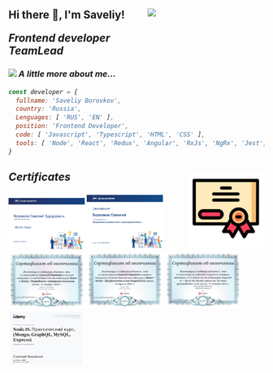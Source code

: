 <h2> Hi there 👋, I'm Saveliy!
<img align='right' src="https://media.giphy.com/media/5eLDrEaRGHegx2FeF2/giphy.gif" width="230">
<p><em>Frontend developer </br>TeamLead

### <img src="https://media.giphy.com/media/2wh8AaMZ2jtRseDQ3C/giphy.gif" width="50"> A little more about me...  

```js
const developer = {
  fullname: 'Saveliy Borovkov',
  country: 'Russia',
  Lenguages: [ 'RUS', 'EN' ],
  position: 'Frontend Developer',
  code: [ 'Javascript', 'Typescript', 'HTML', 'CSS' ],
  tools: [ 'Node', 'React', 'Redux', 'Angular', 'RxJs', 'NgRx', 'Jest', 'Docker', 'Webpack']
}
```
<h2> Certificates
<img align='right' src="./certificate_icon_155896.png" width="150">

### <img src="./Screensh.png" width="150"> <img src="./Screenshot_2.png" width="150"> <img src="./Screenshot_1.png" width="150"> <img src="./c12d6564acb938f3093632550eea2bb2.jpg" width="150"> <img src="./e17e5ce99f5bac1e79b315b86142ac92.jpg" width="150"> <img src="./7ddbba772fbb454c3859bc43a6379a31.jpg" width="150">
